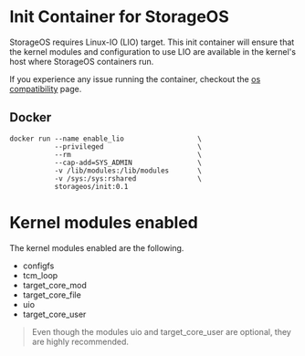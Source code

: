 # Init Container for StorageOS

StorageOS requires Linux-IO (LIO) target. This init container will ensure that the kernel modules 
and configuration to use LIO are available in the kernel's host where StorageOS containers run.


If you experience any issue running the container, checkout the [os compatibility](https://docs.storageos.com/docs/reference/os_support) page.

## Docker

```
docker run --name enable_lio                  \
           --privileged                       \
           --rm                               \
           --cap-add=SYS_ADMIN                \
           -v /lib/modules:/lib/modules       \
           -v /sys:/sys:rshared               \
           storageos/init:0.1
```

# Kernel modules enabled

The kernel modules enabled are the following.
- configfs
- tcm_loop
- target_core_mod
- target_core_file
- uio
- target_core_user

> Even though the modules uio and target_core_user are optional, they are highly recommended.
